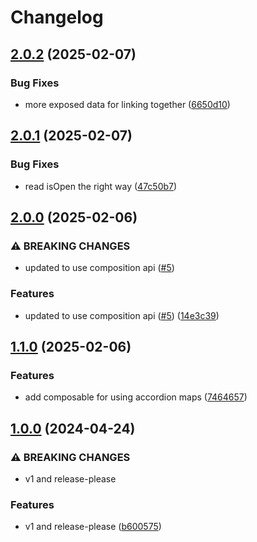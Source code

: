# Changelog

## [2.0.2](https://github.com/limbo-works/Limbo.Nuxt.Accordion/compare/v2.0.1...v2.0.2) (2025-02-07)


### Bug Fixes

* more exposed data for linking together ([6650d10](https://github.com/limbo-works/Limbo.Nuxt.Accordion/commit/6650d104e71596474842175e3f6862f7ca8ed087))

## [2.0.1](https://github.com/limbo-works/Limbo.Nuxt.Accordion/compare/v2.0.0...v2.0.1) (2025-02-07)


### Bug Fixes

* read isOpen the right way ([47c50b7](https://github.com/limbo-works/Limbo.Nuxt.Accordion/commit/47c50b78d2181111e2246d160de7130420cdc8bf))

## [2.0.0](https://github.com/limbo-works/Limbo.Nuxt.Accordion/compare/v1.1.0...v2.0.0) (2025-02-06)


### ⚠ BREAKING CHANGES

* updated to use composition api ([#5](https://github.com/limbo-works/Limbo.Nuxt.Accordion/issues/5))

### Features

* updated to use composition api ([#5](https://github.com/limbo-works/Limbo.Nuxt.Accordion/issues/5)) ([14e3c39](https://github.com/limbo-works/Limbo.Nuxt.Accordion/commit/14e3c395f711a0a9f53fc8fd63854aabbe90d6ca))

## [1.1.0](https://github.com/limbo-works/Limbo.Nuxt.Accordion/compare/v1.0.0...v1.1.0) (2025-02-06)


### Features

* add composable for using accordion maps ([7464657](https://github.com/limbo-works/Limbo.Nuxt.Accordion/commit/7464657f757dc1957e4d0b0974acd72f9e1da1cf))

## [1.0.0](https://github.com/limbo-works/Limbo.Nuxt.Accordion/compare/0.0.1...v1.0.0) (2024-04-24)

### ⚠ BREAKING CHANGES

-   v1 and release-please

### Features

-   v1 and release-please ([b600575](https://github.com/limbo-works/Limbo.Nuxt.Accordion/commit/b6005752a240c515a705a3edd8f4d28f4ce8b28b))
